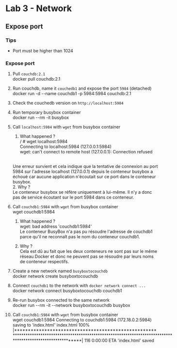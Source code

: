 # Lab 3 - Network

## Expose port

### Tips

- Port must be higher than 1024

### Expose port

1. Pull `couchdb:2.1`
<br> docker pull couchdb:2.1

2. Run couchdb, name it `couchedb1` and expose the port `5984` (detached)
<br> docker run -d --name couchdb1 -p 5984:5984 couchdb:2.1
3. Check the couchedb version on `http://localhost:5984`
4. Run temporary busybox container
<br> docker run --rm -it busybox
5. Call `localhost:5984` with `wget` from busybox container
   1. What happened ?<br>
   / # wget localhost:5984 <br>
Connecting to localhost:5984 (127.0.0.1:5984) <br>
wget: can't connect to remote host (127.0.0.1): Connection refused

   <br> Une erreur survient et cela indique que la tentative de connexion au port 5984 sur l'adresse localhost (127.0.0.1) depuis le conteneur busybox a échoué car aucune application n'écoutait sur ce port dans le conteneur busybox.
   <br> 
   2. Why ?
   <br> Le conteneur busybox se réfère uniquement à lui-même. Il n'y a donc pas de service écoutant sur le port 5984 dans ce conteneur.
6. Call `couchdb1:5984` with `wget` from busybox container
<br> wget couchdb1:5984
   1. What happened ? <br> wget: bad address 'couchdb1:5984' 
   <br> Le conteneur BusyBox n'a pas pu résoudre l'adresse de couchdb1 parce qu'il ne reconnaît pas le nom du conteneur couchdb1.
   
   2. Why ?
   <br> Cela est dû au fait que les deux conteneurs ne sont pas sur le même réseau Docker et donc ne peuvent pas se résoudre par leurs noms de conteneur respectifs.
7. Create a new network named `busyboxtocouchdb`
<br> docker network create busyboxtocouchdb

8. Connect `couchdb1` to the network with `docker network connect ...`
<br> docker network connect busyboxtocouchdb couchdb1
9. Re-run busybox connected to the same network
<br> docker run --rm -it --network busyboxtocouchdb busybox

10. Call `couchdb1:5984` with `wget` from busybox container
<br> wget couchdb1:5984
Connecting to couchdb1:5984 (172.18.0.2:5984)
saving to 'index.html'
index.html           100% |**************************************************************************************************************************************************************|   116  0:00:00 ETA 
'index.html' saved
